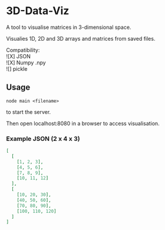 # 3D-Data-Viz
A tool to visualise matrices in 3-dimensional space.

Visualies 1D, 2D and 3D arrays and matrices from saved files.

Compatibility:    
![X] JSON    
![X] Numpy .npy    
![] pickle      

## Usage 
```
node main <filename>
```
to start the server.

Then open localhost:8080 in a browser to access visualisation.

### Example JSON (2 x 4 x 3)

```json
[
  [
    [1, 2, 3],
    [4, 5, 6],
    [7, 8, 9],
    [10, 11, 12]
  ],
  [
    [10, 20, 30],
    [40, 50, 60],
    [70, 80, 90],
    [100, 110, 120]
  ]
]
```
